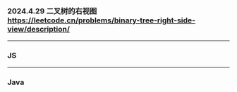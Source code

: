### 2024.4.29 二叉树的右视图  https://leetcode.cn/problems/binary-tree-right-side-view/description/

---

### JS

---

### Java
